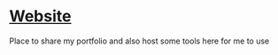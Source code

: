 # [Website](https://patekOnlyPrograms.github.io)

Place to share my portfolio and also host some tools here for me to use
